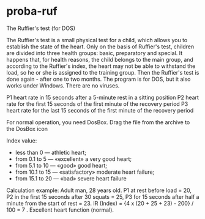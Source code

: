 # proba-ruf
The Ruffier's test (for DOS)

The Ruffier's test is a small physical test for a child, which allows you to establish the state of the heart. Only on the basis of Ruffier's test, children are divided into three health groups: basic, preparatory and special. It happens that, for health reasons, the child belongs to the main group, and according to the Ruffier's index, the heart may not be able to withstand the load, so he or she is assigned to the training group. Then the Ruffier's test is done again - after one to two months. The program is for DOS, but it also works under Windows. There are no viruses.

P1 heart rate in 15 seconds after a 5-minute rest in a sitting position
P2 heart rate for the first 15 seconds of the first minute of the recovery period
P3 heart rate for the last 15 seconds of the first minute of the recovery period

For normal operation, you need DosBox. Drag the file from the archive to the DosBox icon

<p>Index value:<br />
<ul><li>less than 0&nbsp;&mdash; athletic heart;</li><li>from 0.1 to&nbsp;5&nbsp;&mdash; &laquo;excellent&raquo; a&nbsp;very good heart;</li><li>from 5.1 to&nbsp;10&nbsp;&mdash; &laquo;good&raquo; good heart;</li><li>from 10.1 to&nbsp;15&nbsp;&mdash; &laquo;satisfactory&raquo; moderate heart failure;</li><li>from 15.1 to&nbsp;20&nbsp;&mdash; &laquo;bad&raquo; severe heart failure</li></ul>

Calculation example:
Adult man, 28 years old. P1 at rest before load = 20, P2 in the first 15 seconds after 30 squats = 25, P3 for 15 seconds after half a minute from the start of rest = 23. IR (Index) = {4 x (20 + 25 + 23) - 200} / 100 = 7 . Excellent heart function (normal).
